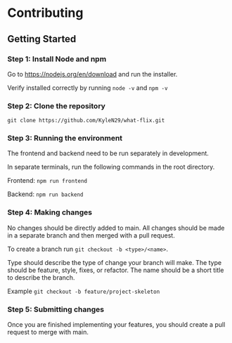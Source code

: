 # Contributing
## Getting Started

### Step 1: Install Node and npm
Go to https://nodejs.org/en/download and run the installer.

Verify installed correctly by running ```node -v``` and ```npm -v```

### Step 2: Clone the repository
```git clone https://github.com/KyleN29/what-flix.git```

### Step 3: Running the environment
The frontend and backend need to be run separately in development.

In separate terminals, run the following commands in the root directory.

Frontend: ```npm run frontend```

Backend: ```npm run backend```

### Step 4: Making changes
No changes should be directly added to main. All changes should be made in a separate branch and then merged with a pull request.

To create a branch run ```git checkout -b <type>/<name>```. 

Type should describe the type of change your branch will make. The type should be feature, style, fixes, or refactor. The name should be a short title to describe the branch.

Example ```git checkout -b feature/project-skeleton```

### Step 5: Submitting changes
Once you are finished implementing your features, you should create a pull request to merge with main.


